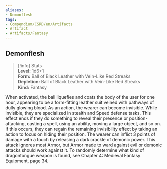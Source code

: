 ```yaml
---
aliases:
- Demonflesh
tags:
- Compendium/CSRD/en/Artifacts
- Artifact
- Artifacts/Fantasy
---
```


  
## Demonflesh  
>[!info] Stats  
> **Level:** 1d6+1  
> **Form:** Ball of Black Leather with Vein-Like Red Streaks  
> **Depletion:** Ball of Black Leather with Vein-Like Red Streaks  
> **Kind:** Fantasy
  
When activated, the ball liquefies and coats the body of the user for one hour, appearing to be a form-fitting leather suit veined with pathways of dully glowing blood. As an action, the wearer can become invisible. While invisible, they are specialized in stealth and Speed defense tasks. This effect ends if they do something to reveal their presence or position-attacking, casting a spell, using an ability, moving a large object, and so on. If this occurs, they can regain the remaining invisibility effect by taking an action to focus on hiding their position. The wearer can inflict 3 points of damage with a touch by releasing a dark crackle of demonic power. This attack ignores most Armor, but Armor made to ward against evil or demonic attacks should work against it. To randomly determine what kind of dragontongue weapon is found, see Chapter 4: Medieval Fantasy Equipment, page 34.